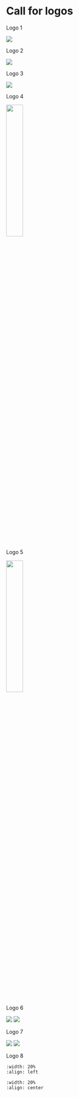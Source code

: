 # Call for logos

Logo 1

![](key4hep_logo1.svg)

Logo 2

![](key4hep_logo2.svg)

Logo 3

![](key4hep_logo3.png)

Logo 4

<picture><img src="key4hep_logo4.svg" width="30%"></picture>

Logo 5

<picture><img src="key4hep_logo5.svg" width="30%"></picture>

Logo 6

![](key4hep_logo6.svg)
![](key4hep_logo6p1.svg)

Logo 7

![](key4hep_logo7.svg)
![](key4hep_logo7p1.svg)

Logo 8

```{image} key4hep_logo8.svg
:width: 20%
:align: left
```

```{image} key4hep_logo8_outline.svg
:width: 20%
:align: center
```